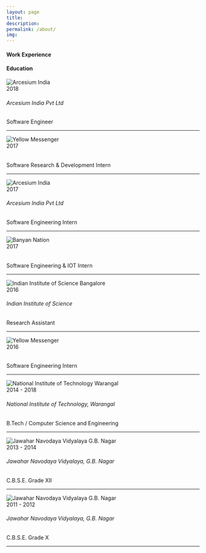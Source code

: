 ```yaml
--- 
layout: page 
title:
description:
permalink: /about/ 
img: 
--- 
```


<link rel="stylesheet" type="text/css" href="{{ site.baseurl }}/about.css" />
<link rel="stylesheet" href="https://architkansal.github.io/bootstrap/css/bootstrap.min.css">
<!-- <script src="https://architkansal.github.io/bootstrap/js/bootstrap.min.js"></script> -->
<div class="row">
<div class="col-sm-6">
<h4 class="uppercase mb40 mb-xs-24"> Work Experience</h4>
</div>
<div class="col-sm-6">
<h4 class="uppercase mb40 mb-xs-24"> Education</h4>
</div>
</div>

<div class="row">

<div class="col-md-6 col-sm-10">

<div class="row">
<div class="col-md-2">
<img src="https://architkansal.github.io/images/arcesium.png" alt="Arcesium India">
</div>
<div class="col-md-10">
<span class="pull-right fade-1-4">2018</span>
<h6 class="uppercase mb0">Arcesium India Pvt Ltd</h6>
<span class="fade-half inline-block mb24">Software Engineer</span>
</div>
<hr class="fade-3-4">
</div>

<div div class="row">
<div class="col-md-2">
<img src="https://architkansal.github.io/images/yellowmessenger.png" alt="Yellow Messenger">
</div>
<div class="col-md-10">
<span class="pull-right fade-1-4">2017</span>
<h6 class="uppercase mb0"></h6>
<span class="fade-half inline-block mb24">Software Research & Development Intern </span>
</div>
<hr class="fade-3-4">
</div>

<div div class="row">
<div class="col-md-2">
<img src="https://architkansal.github.io/images/arcesium.png" alt="Arcesium India">
</div>
<div class="col-md-10">
<span class="pull-right fade-1-4">2017</span>
<h6 class="uppercase mb0">Arcesium India Pvt Ltd</h6>
<span class="fade-half inline-block mb24">Software Engineering Intern </span>
</div>
<hr class="fade-3-4">
</div>


<div div class="row">
<div class="col-md-2">
<img src="https://architkansal.github.io/images/banyannation.png" alt="Banyan Nation">
</div>
<div class="col-md-10">
<span class="pull-right fade-1-4">2017</span>
<h6 class="uppercase mb0"></h6>
<span class="fade-half inline-block mb24">Software Engineering & IOT Intern </span>
</div>
<hr class="fade-3-4">
</div>

<div div class="row">
<div class="col-md-2">
<img src="https://architkansal.github.io/images/iisc.png" alt="Indian Institute of Science Bangalore">
</div>
<div class="col-md-10">
<span class="pull-right fade-1-4">2016</span>
<h6 class="uppercase mb0">Indian Institute of Science</h6>
<span class="fade-half inline-block mb24">Research Assistant </span>
</div>
<hr class="fade-3-4">
</div>

<div div class="row">
<div class="col-md-2">
<img src="https://architkansal.github.io/images/yellowmessenger.png" alt="Yellow Messenger">
</div>
<div class="col-md-10">
<span class="pull-right fade-1-4">2016</span>
<h6 class="uppercase mb0"></h6>
<span class="fade-half inline-block mb24">Software Engineering Intern </span>
</div>
<hr class="fade-3-4">
</div>

</div>

<div class="col-md-6 col-sm-10">

<div div class="row">
<div class="col-md-2">
<img src="https://architkansal.github.io/images/nitw.png" alt="National Institute of Technology Warangal">
</div>
<div class="col-md-10">
<span class="pull-right fade-1-4">2014 - 2018</span>
<h6 class="uppercase mb0">National Institute of Technology, Warangal</h6>
<span class="fade-half inline-block mb24">B.Tech / Computer Science and Engineering</span>
</div>
<hr class="fade-3-4">
</div>

<div div class="row">
<div class="col-md-2">
<img src="https://architkansal.github.io/images/jnv.jpg" alt="Jawahar Navodaya Vidyalaya G.B. Nagar">
</div>
<div class="col-md-10">
<span class="pull-right fade-1-4">2013 - 2014</span>
<h6 class="uppercase mb0">Jawahar Navodaya Vidyalaya, G.B. Nagar</h6>
<span class="fade-half inline-block mb24">C.B.S.E. Grade XII</span>
</div>
<hr class="fade-3-4">
</div>

<div div class="row">
<div class="col-md-2">
<img src="https://architkansal.github.io/images/jnv.jpg" alt="Jawahar Navodaya Vidyalaya G.B. Nagar">
</div>
<div class="col-md-10">
<span class="pull-right fade-1-4">2011 - 2012</span>
<h6 class="uppercase mb0">Jawahar Navodaya Vidyalaya, G.B. Nagar</h6>
<span class="fade-half inline-block mb24">C.B.S.E. Grade X</span>
</div>
<hr class="fade-3-4">
</div>

</div>

</div>



<!-- [archit.knsl@gmail.com](mailto:archit.knsl@gmail.com) -->